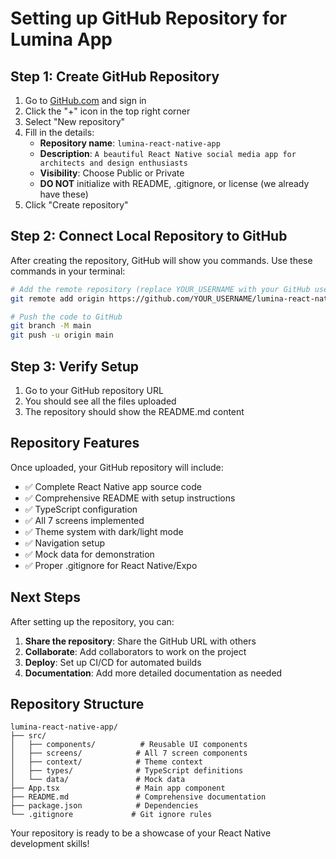 # Setting up GitHub Repository for Lumina App

## Step 1: Create GitHub Repository

1. Go to [GitHub.com](https://github.com) and sign in
2. Click the "+" icon in the top right corner
3. Select "New repository"
4. Fill in the details:
   - **Repository name**: `lumina-react-native-app`
   - **Description**: `A beautiful React Native social media app for architects and design enthusiasts`
   - **Visibility**: Choose Public or Private
   - **DO NOT** initialize with README, .gitignore, or license (we already have these)
5. Click "Create repository"

## Step 2: Connect Local Repository to GitHub

After creating the repository, GitHub will show you commands. Use these commands in your terminal:

```bash
# Add the remote repository (replace YOUR_USERNAME with your GitHub username)
git remote add origin https://github.com/YOUR_USERNAME/lumina-react-native-app.git

# Push the code to GitHub
git branch -M main
git push -u origin main
```

## Step 3: Verify Setup

1. Go to your GitHub repository URL
2. You should see all the files uploaded
3. The repository should show the README.md content

## Repository Features

Once uploaded, your GitHub repository will include:

- ✅ Complete React Native app source code
- ✅ Comprehensive README with setup instructions
- ✅ TypeScript configuration
- ✅ All 7 screens implemented
- ✅ Theme system with dark/light mode
- ✅ Navigation setup
- ✅ Mock data for demonstration
- ✅ Proper .gitignore for React Native/Expo

## Next Steps

After setting up the repository, you can:

1. **Share the repository**: Share the GitHub URL with others
2. **Collaborate**: Add collaborators to work on the project
3. **Deploy**: Set up CI/CD for automated builds
4. **Documentation**: Add more detailed documentation as needed

## Repository Structure

```
lumina-react-native-app/
├── src/
│   ├── components/          # Reusable UI components
│   ├── screens/            # All 7 screen components
│   ├── context/            # Theme context
│   ├── types/              # TypeScript definitions
│   └── data/               # Mock data
├── App.tsx                 # Main app component
├── README.md               # Comprehensive documentation
├── package.json            # Dependencies
└── .gitignore             # Git ignore rules
```

Your repository is ready to be a showcase of your React Native development skills! 
